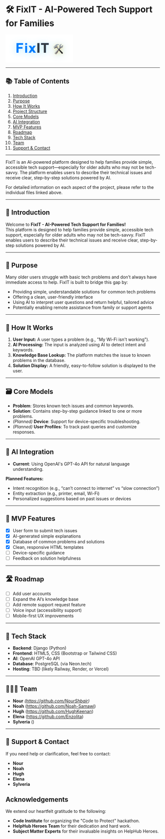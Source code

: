 # 🛠️ FixIT - AI-Powered Tech Support for Families

[![Logo](static/images/readme_images/fixit_logo.png)](link_to_your_repo)

---

## 📚 Table of Contents

1. [Introduction](introduction.md)
2. [Purpose](purpose.md)
3. [How It Works](how_it_works.md)
4. [Project Structure](project_structure.md)
5. [Core Models](core_models.md)
6. [AI Integration](ai_integration.md)
7. [MVP Features](mvp_features.md)
8. [Roadmap](roadmap.md)
9. [Tech Stack](tech_stack.md)
10. [Team](team.md)
11. [Support & Contact](support_contact.md)

---

FixIT is an AI-powered platform designed to help families provide simple, accessible tech support—especially for older adults who may not be tech-savvy. The platform enables users to describe their technical issues and receive clear, step-by-step solutions powered by AI.

For detailed information on each aspect of the project, please refer to the individual files linked above.

---

## 👋 Introduction

Welcome to **FixIT - AI-Powered Tech Support for Families!**  
This platform is designed to help families provide simple, accessible tech support, especially for older adults who may not be tech-savvy. FixIT enables users to describe their technical issues and receive clear, step-by-step solutions powered by AI.

---

## 🎯 Purpose

Many older users struggle with basic tech problems and don’t always have immediate access to help. FixIT is built to bridge this gap by:

- Providing simple, understandable solutions for common tech problems  
- Offering a clean, user-friendly interface  
- Using AI to interpret user questions and return helpful, tailored advice  
- Potentially enabling remote assistance from family or support agents  

---

## 🧠 How It Works

1. **User Input:** A user types a problem (e.g., "My Wi-Fi isn't working").  
2. **AI Processing:** The input is analyzed using AI to detect intent and keywords.  
3. **Knowledge Base Lookup:** The platform matches the issue to known problems in the database.  
4. **Solution Display:** A friendly, easy-to-follow solution is displayed to the user.  

---

## 🗃️ Core Models

- **Problem**: Stores known tech issues and common keywords.  
- **Solution**: Contains step-by-step guidance linked to one or more problems.  
- *(Planned)* **Device**: Support for device-specific troubleshooting.  
- *(Planned)* **User Profiles**: To track past queries and customize responses.  

---

## 🔮 AI Integration

- **Current**: Using OpenAI's GPT-4o API for natural language understanding.

**Planned Features:**

- Intent recognition (e.g., “can’t connect to internet” vs “slow connection”)  
- Entity extraction (e.g., printer, email, Wi-Fi)  
- Personalized suggestions based on past issues or devices  

---

## 🧪 MVP Features

- [x] User form to submit tech issues  
- [x] AI-generated simple explanations  
- [x] Database of common problems and solutions  
- [x] Clean, responsive HTML templates  
- [ ] Device-specific guidance  
- [ ] Feedback on solution helpfulness  

---

## 🛣️ Roadmap

- [ ] Add user accounts  
- [ ] Expand the AI’s knowledge base  
- [ ] Add remote support request feature  
- [ ] Voice input (accessibility support)  
- [ ] Mobile-first UX improvements  

---

## 🧰 Tech Stack

- **Backend**: Django (Python)  
- **Frontend**: HTML5, CSS (Bootstrap or Tailwind CSS)  
- **AI**: OpenAI GPT-4o API  
- **Database**: PostgreSQL (via Neon.tech)  
- **Hosting**: TBD (likely Railway, Render, or Vercel)  

---

## 🧑‍🤝‍🧑 Team

- **Nour** *(https://github.com/NourShbair)*  
- **Noah**  (https://github.com/Noah-Samawi)
- **Hugh**  (https://github.com/HughKeenan)
- **Elena**  (https://github.com/Enzolita)
- **Sylveria**  ()
 

---

## 🤝 Support & Contact

If you need help or clarification, feel free to contact:

- **Nour**  
- **Noah** 
- **Hugh** 
- **Elena**
- **Sylveria**


## Acknowledgements

We extend our heartfelt gratitude to the following:

- **Code Institute** for organizing the "Code to Protect" hackathon.
- **HelpHub Heroes Team** for their dedication and hard work.
- **Subject Matter Experts** for their invaluable insights on HelpHub Heroes.

